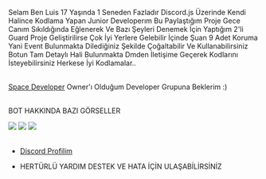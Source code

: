 Selam Ben Luis 17 Yaşında 1 Seneden Fazladır Discord.js Üzerinde Kendi Halince Kodlama Yapan Junior Developerım Bu Paylaştığım Proje Gece Canım Sıkıldığında Eğlenerek Ve Bazı Şeyleri Denemek İçin Yaptığım 2'li Guard Proje Geliştirilirse Çok İyi Yerlere Gelebilir İçinde Şuan 9 Adet Koruma Yani Event Bulunmakta Dilediğiniz Şekilde Çoğaltabilir Ve Kullanabilirsiniz Botun Tam Detaylı Hali Bulunmakta Dmden İletişime Geçerek Kodlarını İsteyebilirsiniz Herkese İyi Kodlamalar..
<br> </br>
 
[Space Developer](https://discord.gg/gjjHmhTFhY)
Owner'ı Olduğum Developer Grupuna Beklerim :)
<br> </br>
 
 BOT HAKKINDA BAZI GÖRSELLER
 
<img  src="https://cdn.discordapp.com/attachments/1104892300397645885/1104910395153592362/image.png">
<img  src="https://cdn.discordapp.com/attachments/1104892300397645885/1104910536245792898/image.png">
<img  src="https://cdn.discordapp.com/attachments/1104892300397645885/1104910862210306048/image.png">
<br> </br>

- [Discord Profilim](https://discord.com/users/727342003339395146)

- HERTÜRLÜ YARDIM DESTEK VE HATA İÇİN ULAŞABİLİRSİNİZ
